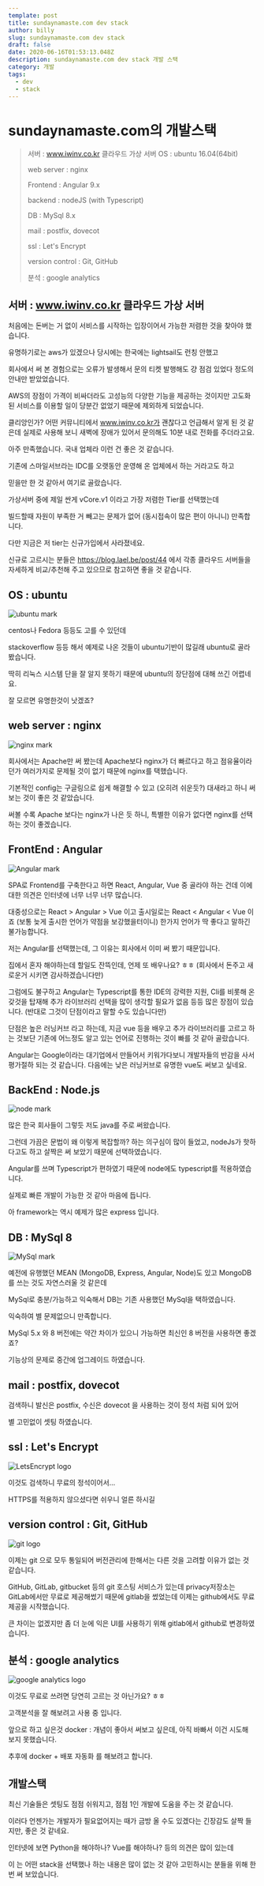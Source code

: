 ```yaml
---
template: post
title: sundaynamaste.com dev stack
author: billy
slug: sundaynamaste.com dev stack
draft: false
date: 2020-06-16T01:53:13.048Z
description: sundaynamaste.com dev stack 개발 스택
category: 개발
tags:
  - dev
  - stack
---
```

# sundaynamaste.com의 개발스택 

> 서버 : www.iwinv.co.kr 클라우드 가상 서버 OS : ubuntu 16.04(64bit)
>
> web server : nginx
>
> Frontend : Angular 9.x
>
> backend : nodeJS (with Typescript)
>
> DB : MySql 8.x
>
> mail : postfix, dovecot
>
> ssl : Let's Encrypt
>
> version control : Git, GitHub
>
> 분석 : google analytics



## 서버 : www.iwinv.co.kr 클라우드 가상 서버 
처음에는 돈버는 거 없이 서비스를 시작하는 입장이어서 가능한 저렴한 것을 찾아야 했습니다.  

유명하기로는 aws가 있겠으나 당시에는 한국에는 lightsail도 런칭 안했고 

회사에서 써 본 경험으로는 오류가 발생해서 문의 티켓 발행해도 걍 점검 있었다 정도의 안내만 받았었습니다.

AWS의 장점이 가격이 비싸더라도 고성능의 다양한 기능을 제공하는 것이지만 고도화된 서비스를 이용할 일이 당분간 없었기 때문에 제외하게 되었습니다.

클리앙인가? 어떤 커뮤니티에서 www.iwinv.co.kr가 괜찮다고 언급해서 알게 된 것 같은데 실제로 사용해 보니 새벽에 장애가 있어서 문의해도 10분 내로 전화를 주더라고요.

아주 만족했습니다. 국내 업체라 이런 건 좋은 것 같습니다.

기존에 스마일서브라는 IDC를 오랫동안 운영해 온 업체에서 하는 거라고도 하고

믿을만 한 것 같아서 여기로 골랐습니다.

가상서버 중에 제일 싼게 vCore.v1 이라고 가장 저렴한 Tier를 선택했는데

빌드할때 자원이 부족한 거 빼고는 문제가 없어 (동시접속이 많은 편이 아니니) 만족합니다.

다만 지금은 저 tier는 신규가입에서 사라졌네요.

신규로 고르시는 분들은 <https://blog.lael.be/post/44> 에서 각종 클라우드 서버들을 자세하게 비교/추천해 주고 있으므로 참고하면 좋을 것 같습니다.



## OS : ubuntu 

![ubuntu mark](/media/ubuntu.png "ubuntu")

centos나 Fedora 등등도 고를 수 있던데

stackoverflow 등등 해서 예제로 나온 것들이 ubuntu기반이 많길래 ubuntu로 골라봤습니다.

딱히 리눅스 시스템 단을 잘 알지 못하기 때문에 ubuntu의 장단점에 대해 쓰긴 어렵네요.

잘 모르면 유명한것이 낫겠죠?



## web server : nginx

![nginx mark](/media/nginx.png "nginx")

회사에서는 Apache만 써 봤는데 Apache보다 nginx가 더 빠르다고 하고 점유율이라던가 여러가지로 문제될 것이 없기 때문에 nginx를 택했습니다.  

기본적인 config는 구글링으로 쉽게 해결할 수 있고 (오히려 쉬운듯?) 대새라고 하니 써보는 것이 좋은 것 같았습니다.

써볼 수록 Apache 보다는 nginx가 나은 듯 하니, 특별한 이유가 없다면 nginx를 선택하는 것이 좋겠습니다.



## FrontEnd : Angular 

![Angular mark](/media/angular.png "angular")

SPA로 Frontend를 구축한다고 하면 React, Angular, Vue 중 골라야 하는 건데 이에 대한 의견은 인터넷에 너무 너무 너무 많습니다.

대중성으로는 React > Angular > Vue 이고 출시일로는 React < Angular < Vue 이죠 (보통 늦게 출시한 언어가 약점을 보강했을터이니) 한가지 언어가 딱 좋다고 말하긴 불가능합니다. 

저는 Angular를 선택했는데, 그 이유는 회사에서 이미 써 봤기 때문입니다. 

집에서 혼자 해야하는데 할일도 잔뜩인데, 언제 또 배우나요? ㅎㅎ (회사에서 돈주고 새로운거 시키면 감사하겠습니다만) 

그럼에도 불구하고 Angular는 Typescript를 통한 IDE의 강력한 지원, Cli를 비롯해 온갖것을 탑재해 추가 라이브러리 선택을 많이 생각할 필요가 없음 등등 많은 장점이 있습니다. (반대로 그것이 단점이라고 말할 수도 있습니다만) 

단점은 높은 러닝커브 라고 하는데, 지금 vue 등을 배우고 추가 라이브러리를 고르고 하는 것보단 기존에 어느정도 알고 있는 언어로 진행하는 것이 빠를 것 같아 골랐습니다. 

Angular는 Google이라는 대기업에서 만들어서 키워가다보니 개발자들의 반감을 사서 평가절하 되는 것 같습니다. 다음에는 낮은 러닝커브로 유명한 vue도 써보고 싶네요.



## BackEnd : Node.js

![node mark](/media/node.png "node")

많은 한국 회사들이 그렇듯 저도 java를 주로 써왔습니다. 

그런데 가끔은 문법이 왜 이렇게 복잡할까? 하는 의구심이 많이 들었고, nodeJs가 핫하다고도 하고 살짝은 써 보았기 때문에 선택하였습니다. 

Angular를 쓰며 Typescript가 편하였기 때문에 node에도 typescript를 적용하였습니다.

실제로 빠른 개발이 가능한 것 같아 마음에 듭니다. 

아 framework는 역시 예제가 많은 express 입니다.



## DB : MySql 8

![MySql mark](/media/mysql.png "MySql")

예전에 유행했던 MEAN (MongoDB, Express, Angular, Node)도 있고 MongoDB를 쓰는 것도 자연스러울 것 같은데

MySql로 충분/가능하고 익숙해서 DB는 기존 사용했던 MySql을 택하였습니다. 

익숙하여 별 문제없으니 만족합니다.

MySql 5.x 와 8 버전에는 약간 차이가 있으니 가능하면 최신인 8 버전을 사용하면 좋겠죠?

기능상의 문제로 중간에 업그레이드 하였습니다. 



## mail : postfix, dovecot

검색하니 발신은 postfix, 수신은 dovecot 을 사용하는 것이 정석 처럼 되어 있어

별 고민없이 셋팅 하였습니다.



## ssl : Let's Encrypt

![LetsEncrypt logo](/media/letsencrypt.png "LetsEncrypt")

이것도 검색하니 무료의 정석이어서...  

HTTPS를 적용하지 않으셨다면 쉬우니 얼른 하시길



## version control : Git, GitHub 

![git logo](/media/git.png "git")

이제는 git 으로 모두 통일되어 버전관리에 한해서는 다른 것을 고려할 이유가 없는 것 같습니다.

GitHub, GitLab, gitbucket 등의 git 호스팅 서비스가 있는데 privacy저장소는 GitLab에서만 무료로 제공해썼기 때문에 gitlab을 썼었는데 이제는 github에서도 무료제공을 시작했습니다. 

큰 차이는 없겠지만 좀 더 눈에 익은 UI를 사용하기 위해 gitlab에서 github로 변경하였습니다.



## 분석 : google analytics 

![google analytics logo](/media/ga.png "google analytics")

이것도 무료로 쓰려면 당연히 고르는 것 아닌가요? ㅎㅎ

고객분석을 잘 해보려고 사용 중 입니다.

앞으로 하고 싶은것 docker : 개념이 좋아서 써보고 싶은데, 아직 바빠서 이건 시도해 보지 못했습니다.

추후에 docker + 배포 자동화 를 해보려고 합니다.



## 개발스택 

최신 기술들은 셋팅도 점점 쉬워지고, 점점 1인 개발에 도움을 주는 것 같습니다.

이러다 언젠가는 개발자가 필요없어지는 때가 금방 올 수도 있겠다는 긴장감도 살짝 들지만, 좋은 것 같네요.

인터넷에 보면 Python을 해야하나? Vue를 해야하나? 등의 의견은 많이 있는데

이 는 어떤 stack을 선택했나 하는 내용은 많이 없는 것 같아 고민하시는 분들을 위해 한번 써 보았습니다.